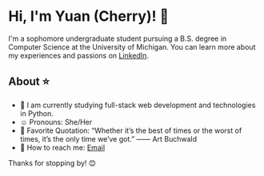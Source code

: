 # Hi, I'm Yuan (Cherry)! 🍒

I'm a sophomore undergraduate student pursuing a B.S. degree in Computer Science at the University of Michigan. You can learn more about my experiences and passions on [LinkedIn](https://www.linkedin.com/in/yuan-cheng-cherry).

## About ⭐
- 🌱 I am currently studying full-stack web development and technologies in Python.
- ☺️ Pronouns: She/Her
- 📖 Favorite Quotation: “Whether it’s the best of times or the worst of times, it’s the only time we’ve got.” —— Art Buchwald
- :e-mail: How to reach me: [Email](mailto:cherryc@umich.edu)

Thanks for stopping by! 😊
